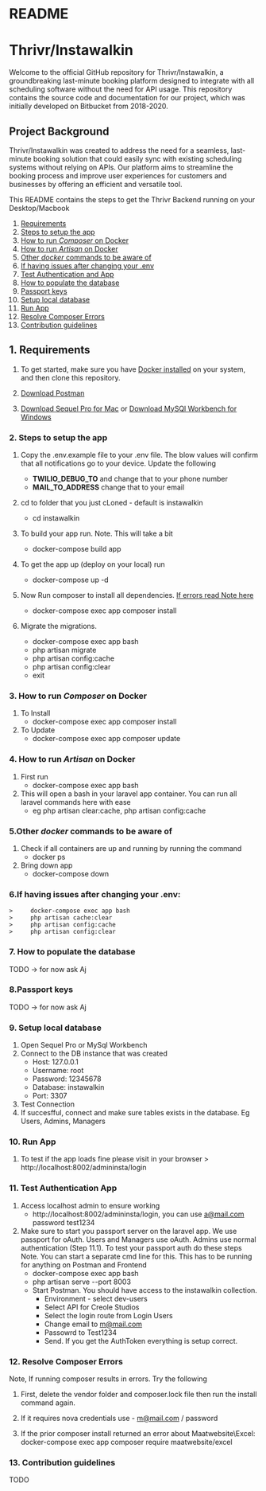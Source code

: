 # README #

# Thrivr/Instawalkin

Welcome to the official GitHub repository for Thrivr/Instawalkin, a groundbreaking last-minute booking platform designed to integrate with all scheduling software without the need for API usage. This repository contains the source code and documentation for our project, which was initially developed on Bitbucket from 2018-2020.

## Project Background

Thrivr/Instawalkin was created to address the need for a seamless, last-minute booking solution that could easily sync with existing scheduling systems without relying on APIs. Our platform aims to streamline the booking process and improve user experiences for customers and businesses by offering an efficient and versatile tool.



This README contains the steps to get the Thrivr Backend running on your Desktop/Macbook

1. [Requirements](#markdown-header-1-requirements)
2. [Steps to setup the app](#markdown-header-2-steps-to-setup-the-app)
3. [How to run _Composer_ on Docker](#markdown-header-3-how-to-run-composer-on-docker)
4. [How to run _Artisan_ on Docker](#markdown-header-4-how-to-run-artisan-on-docker)
5. [Other _docker_ commands to be aware of](#markdown-header-5-other-docker-commands-to-be-aware-of)
6. [If having issues after changing your .env](#markdown-header-6-if-having-issues-after-changing-your-env)
7. [Test Authentication and App](#markdown-header-7-test-authentication-and-app)
8. [How to populate the database](#markdown-header-8-how-to-populate-the-database)
9. [Passport keys](#markdown-header-9-passport-keys)
10. [Setup local database](#markdown-header-10-setup-local-database)
11. [Run App](#markdown-header-11-run-app)
12. [Resolve Composer Errors](#markdown-header-12-resolve-composer-errors)
13. [Contribution guidelines](#markdown-header-13-contribution-guidelines)



## **1. Requirements** ###

1. To get started, make sure you have [Docker installed](https://www.docker.com/products/docker-desktop) on your system, and then clone this repository.

2. [Download Postman](https://www.postman.com/downloads/)

3. [Download Sequel Pro for Mac](https://www.sequelpro.com/) or [Download MySQl Workbench for Windows](https://www.mysql.com/products/workbench/)




### **2. Steps to setup the app** ###

1. Copy the .env.example file to your .env file. The blow values will confirm that all notifications go to your device. Update the following
    * **TWILIO\_DEBUG\_TO** and change that to your phone number
    * **MAIL\_TO\_ADDRESS** change that to your email

2. cd to folder that you just cLoned - default is instawalkin
    *  cd instawalkin

3. To build your app run. Note. This will take a bit
    * docker-compose build app

4. To get the app up (deploy on your local) run
    * docker-compose up -d

5. Now Run composer to install all dependencies. [If errors read Note here](#markdown-header-12-resolve-composer-errors) 
    * docker-compose exec app composer install



6. Migrate the migrations. 
    * docker-compose exec app bash
    * php artisan migrate
    * php artisan config:cache
    * php artisan config:clear
    * exit



### **3. How to run _Composer_ on Docker** ###
1. To Install
    * docker-compose exec app composer install
1. To Update
    * docker-compose exec app composer update


### **4. How to run _Artisan_ on Docker** ###
1. First run 
      * docker-compose exec app bash
2. This will open a bash in your laravel app container. You can run all laravel commands here with ease 
      * eg php artisan clear:cache, php artisan config:cache





### **5.Other _docker_ commands to be aware of** ###

1. Check if all containers are up and running by running the command 
    * docker ps 
2. Bring down app 
    * docker-compose down      



### **6.If having issues after changing your .env:** ###

  
    >     docker-compose exec app bash
    >     php artisan cache:clear
    >     php artisan config:cache
    >     php artisan config:clear




### **7. How to populate the database** ###
  TODO -> for now ask Aj


### **8.Passport keys** ###
  TODO -> for now ask Aj 

### **9. Setup local database** ###

1. Open Sequel Pro or MySql Workbench
2. Connect to the DB instance that was created 
    * Host: 127.0.0.1
    * Username: root
    * Password: 12345678
    * Database: instawalkin
    * Port: 3307
3. Test Connection
4. If succesfful, connect and make sure tables exists in the database. Eg Users, Admins, Managers

### **10. Run App** ###

1. To test if the app loads fine please visit in your browser
          > http://localhost:8002/admininsta/login

### **11. Test Authentication  App** ###

1. Access localhost admin to ensure working
    * http://localhost:8002/admininsta/login, you can use a@mail.com password test1234
2. Make sure to start you passport server on the laravel app. We use passport for oAuth. Users and Managers use oAuth. Admins use normal authentication (Step 11.1). To test your passport auth do these steps Note. You can start a separate cmd line for this. This has to be running for anything on Postman and Frontend
    * docker-compose exec app bash
    * php artisan serve --port 8003
    * Start Postman. You should have access to the instawalkin collection.
        * Environment - select dev-users
        * Select API for Creole Studios
        * Select the login route from Login Users
        * Change email to m@mail.com 
        * Passowrd to Test1234 
        * Send. If you get the AuthToken everything is setup correct. 





### **12. Resolve Composer Errors** ###
  Note, If running composer results in errors. Try the following

  1. First,  delete the vendor folder and composer.lock file then run the install command again. 

  2. If it requires nova credentials use -  m@mail.com / password

  3. If the prior composer install returned an error about Maatwebsite\Excel:
         docker-compose exec app composer require maatwebsite/excel






### **13. Contribution guidelines** ###
  TODO



